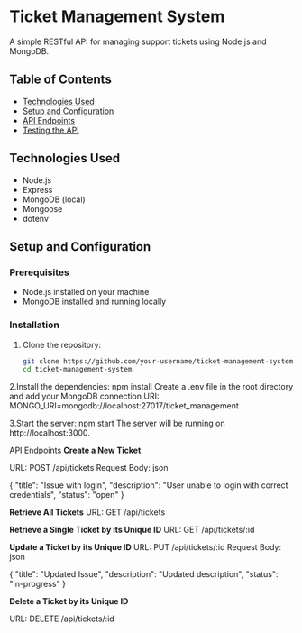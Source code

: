 # Ticket Management System

A simple RESTful API for managing support tickets using Node.js and MongoDB.

## Table of Contents

- [Technologies Used](#technologies-used)
- [Setup and Configuration](#setup-and-configuration)
- [API Endpoints](#api-endpoints)
- [Testing the API](#testing-the-api)


## Technologies Used

- Node.js
- Express
- MongoDB (local)
- Mongoose
- dotenv

## Setup and Configuration

### Prerequisites

- Node.js installed on your machine
- MongoDB installed and running locally

### Installation

1. Clone the repository:
   ```bash
   git clone https://github.com/your-username/ticket-management-system.git
   cd ticket-management-system
   
2.Install the dependencies:
npm install
Create a .env file in the root directory and add your MongoDB connection URI:
MONGO_URI=mongodb://localhost:27017/ticket_management


3.Start the server:
npm start
The server will be running on http://localhost:3000.



API Endpoints
**Create a New Ticket**

URL: POST /api/tickets
Request Body:
json

{
  "title": "Issue with login",
  "description": "User unable to login with correct credentials",
  "status": "open"
}

**Retrieve All Tickets**
URL: GET /api/tickets

**Retrieve a Single Ticket by its Unique ID**
URL: GET /api/tickets/:id

**Update a Ticket by its Unique ID**
URL: PUT /api/tickets/:id
Request Body:
json

{
  "title": "Updated Issue",
  "description": "Updated description",
  "status": "in-progress"
}

**Delete a Ticket by its Unique ID**

URL: DELETE /api/tickets/:id
